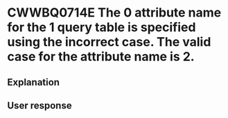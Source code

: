 # CWWBQ0714E The 0 attribute name for the 1 query table is specified using the incorrect case. The valid case for the attribute name is 2.

## Explanation

## User response